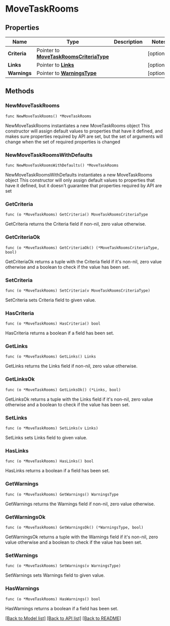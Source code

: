 # MoveTaskRooms

## Properties

Name | Type | Description | Notes
------------ | ------------- | ------------- | -------------
**Criteria** | Pointer to [**MoveTaskRoomsCriteriaType**](MoveTaskRoomsCriteriaType.md) |  | [optional] 
**Links** | Pointer to [**Links**](Links.md) |  | [optional] 
**Warnings** | Pointer to [**WarningsType**](WarningsType.md) |  | [optional] 

## Methods

### NewMoveTaskRooms

`func NewMoveTaskRooms() *MoveTaskRooms`

NewMoveTaskRooms instantiates a new MoveTaskRooms object
This constructor will assign default values to properties that have it defined,
and makes sure properties required by API are set, but the set of arguments
will change when the set of required properties is changed

### NewMoveTaskRoomsWithDefaults

`func NewMoveTaskRoomsWithDefaults() *MoveTaskRooms`

NewMoveTaskRoomsWithDefaults instantiates a new MoveTaskRooms object
This constructor will only assign default values to properties that have it defined,
but it doesn't guarantee that properties required by API are set

### GetCriteria

`func (o *MoveTaskRooms) GetCriteria() MoveTaskRoomsCriteriaType`

GetCriteria returns the Criteria field if non-nil, zero value otherwise.

### GetCriteriaOk

`func (o *MoveTaskRooms) GetCriteriaOk() (*MoveTaskRoomsCriteriaType, bool)`

GetCriteriaOk returns a tuple with the Criteria field if it's non-nil, zero value otherwise
and a boolean to check if the value has been set.

### SetCriteria

`func (o *MoveTaskRooms) SetCriteria(v MoveTaskRoomsCriteriaType)`

SetCriteria sets Criteria field to given value.

### HasCriteria

`func (o *MoveTaskRooms) HasCriteria() bool`

HasCriteria returns a boolean if a field has been set.

### GetLinks

`func (o *MoveTaskRooms) GetLinks() Links`

GetLinks returns the Links field if non-nil, zero value otherwise.

### GetLinksOk

`func (o *MoveTaskRooms) GetLinksOk() (*Links, bool)`

GetLinksOk returns a tuple with the Links field if it's non-nil, zero value otherwise
and a boolean to check if the value has been set.

### SetLinks

`func (o *MoveTaskRooms) SetLinks(v Links)`

SetLinks sets Links field to given value.

### HasLinks

`func (o *MoveTaskRooms) HasLinks() bool`

HasLinks returns a boolean if a field has been set.

### GetWarnings

`func (o *MoveTaskRooms) GetWarnings() WarningsType`

GetWarnings returns the Warnings field if non-nil, zero value otherwise.

### GetWarningsOk

`func (o *MoveTaskRooms) GetWarningsOk() (*WarningsType, bool)`

GetWarningsOk returns a tuple with the Warnings field if it's non-nil, zero value otherwise
and a boolean to check if the value has been set.

### SetWarnings

`func (o *MoveTaskRooms) SetWarnings(v WarningsType)`

SetWarnings sets Warnings field to given value.

### HasWarnings

`func (o *MoveTaskRooms) HasWarnings() bool`

HasWarnings returns a boolean if a field has been set.


[[Back to Model list]](../README.md#documentation-for-models) [[Back to API list]](../README.md#documentation-for-api-endpoints) [[Back to README]](../README.md)


